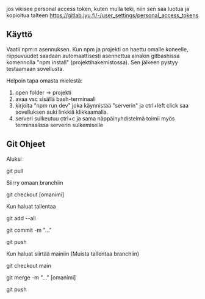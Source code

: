 
jos vikisee personal access token, kuten mulla teki, niin sen saa luotua ja kopioitua talteen
https://gitlab.jyu.fi/-/user_settings/personal_access_tokens

## Käyttö

Vaatii npm:n asennuksen.
Kun npm ja projekti on haettu omalle koneelle,
riippuvuudet saadaan automaattisesti asennettua ainakin gitbashissa komennolla "npm install" (projektihakemistossa).
Sen jälkeen pystyy testaamaan sovellusta.

Helpoin tapa omasta mielestä:
1. open folder -> projekti
2. avaa vsc sisällä bash-terminaali
3. kirjoita "npm run dev" joka käynnistää "serverin"
ja ctrl+left click saa sovelluksen auki linkkiä klikkaamalla. 
4. serveri sulkeutuu ctrl+c ja sama näppäinyhdistelmä toimii myös terminaalissa serverin sulkemiselle

## Git Ohjeet
Aluksi

 git pull


Siirry omaan branchiin

git checkout [omanimi]


Kun haluat tallentaa 

git add --all

git commit -m "..."

git push


Kun haluat siirtää mainiin (Muista tallentaa branchiin)

git checkout main

git merge -m "..." [omanimi]

git push